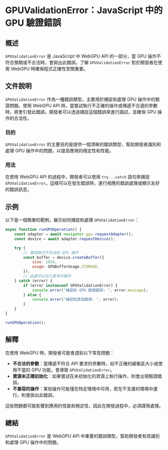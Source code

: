 <!--
Meta Description: # GPUValidationError：JavaScript 中的 GPU 驗證錯誤 ## 概述 `GPUValidationError` 是 JavaScript 中 WebGPU API 的一部分，當 GPU 操作不符合預期或不合法時，會拋出此錯誤。了解 `GPUValidationError...
Meta Keywords: gpuvalidationerror, gpu, webgpu, error, api
-->

# GPUValidationError：JavaScript 中的 GPU 驗證錯誤

## 概述
`GPUValidationError` 是 JavaScript 中 WebGPU API 的一部分，當 GPU 操作不符合預期或不合法時，會拋出此錯誤。了解 `GPUValidationError` 對於開發者在使用 WebGPU 時確保程式正確性至關重要。

## 文件說明
`GPUValidationError` 作為一種錯誤類型，主要用於捕捉和處理 GPU 操作中的驗證問題。使用 WebGPU API 時，當嘗試執行不正確的操作或傳遞不合適的參數時，將會引發此錯誤。開發者可以透過捕捉這個錯誤來進行調試，並確保 GPU 操作的合法性。

### 目的
`GPUValidationError` 的主要目的是提供一個清晰的錯誤類型，幫助開發者識別和處理 GPU 操作中的問題，以提高應用的穩定性和性能。

### 用法
在使用 WebGPU API 的過程中，開發者可以使用 `try...catch` 語句來捕捉 `GPUValidationError`。這樣可以在發生錯誤時，進行相應的錯誤處理或顯示友好的錯誤訊息。

## 示例
以下是一個簡單的範例，展示如何捕捉和處理 `GPUValidationError`：

```javascript
async function runGPUOperation() {
    const adapter = await navigator.gpu.requestAdapter();
    const device = await adapter.requestDevice();

    try {
        // 嘗試執行不合法的 GPU 操作
        const buffer = device.createBuffer({
            size: 1024,
            usage: GPUBufferUsage.STORAGE,
        });
        // 此處可以加入更多的操作
    } catch (error) {
        if (error instanceof GPUValidationError) {
            console.error("捕捉到 GPU 驗證錯誤: ", error.message);
        } else {
            console.error("捕捉到其他錯誤: ", error);
        }
    }
}

runGPUOperation();
```

## 解釋
在使用 WebGPU 時，開發者可能會遇到以下常見問題：

- **不合法的參數**：當傳遞不符合 API 要求的參數時，如不正確的緩衝區大小或使用不當的 GPU 功能，會導致 `GPUValidationError`。
- **資源未正確初始化**：如果嘗試在未初始化的資源上執行操作，則會出現驗證錯誤。
- **不兼容的操作**：某些操作可能僅在特定環境中可用，若在不支援的環境中運行，則會拋出此錯誤。

這些問題都可能影響到應用的性能和穩定性，因此在開發過程中，必須謹慎處理。

## 總結
`GPUValidationError` 是 WebGPU API 中重要的錯誤類型，幫助開發者有效識別和處理 GPU 操作中的問題。
